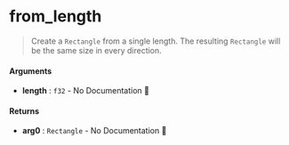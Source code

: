 # from\_length

>  Create a `Rectangle` from a single length.
>  The resulting `Rectangle` will be the same size in every direction.

#### Arguments

- **length** : `f32` \- No Documentation 🚧

#### Returns

- **arg0** : `Rectangle` \- No Documentation 🚧